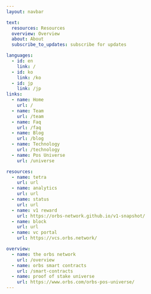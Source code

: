```yaml
---
layout: navbar

text:
  resources: Resources
  overview: Overview
  about: About
  subscribe_to_updates: subscribe for updates

languages:
  - id: en
    link: /
  - id: ko
    link: /ko
  - id: jp
    link: /jp
links:
  - name: Home
    url: /
  - name: Team
    url: /team
  - name: Faq
    url: /faq
  - name: Blog
    url: /blog
  - name: Technology
    url: /technology
  - name: Pos Universe
    url: /universe

resources:
  - name: tetra
    url: url
  - name: analytics
    url: url
  - name: status
    url: url
  - name: v1 reward
    url: https://orbs-network.github.io/v1-snapshot/
  - name: block
    url: url
  - name: vc portal
    url: https://vcs.orbs.network/

overview:
  - name: the orbs network
    url: /overview
  - name: orbs smart contracts
    url: /smart-contracts
  - name: proof of stake universe
    url: https://www.orbs.com/orbs-pos-universe/
---
```

